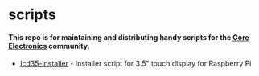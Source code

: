 # scripts
#### This repo is for maintaining and distributing handy scripts for the [Core Electronics](https://www.core-electronics.com.au) community. 


* [lcd35-installer](lcd35-installer) - Installer script for 3.5" touch display for Raspberry Pi
